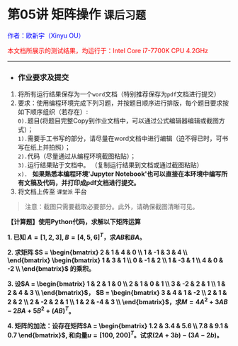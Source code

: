 # **第05讲 矩阵操作** `课后习题`

<font color="blue">作者：欧新宇（Xinyu OU）</font>

<font color="red">本文档所展示的测试结果，均运行于：Intel Core i7-7700K CPU 4.2GHz</font>

---

- ### **作业要求及提交**

1. 将所有运行结果保存为一个`word`文档（特别推荐保存为`pdf`文档进行提交）
2. 要求：使用编程环境完成下列习题，并按题目顺序进行排版，每个题目要求按如下顺序组织（若存在）:  
`0).`题目(将题目完整Copy到作业文档中，可以通过公式编辑器编辑或截图方式）；  
`1).`需要手工书写的部分，请尽量在word文档中进行编辑（迫不得已时，可书写在纸上并拍照）；  
`2).`代码（尽量通过从编程环境截图粘贴）；  
`3).`运行结果贴于文档中。 （复制运行结果到文档或通过截图粘贴）  
`x). ` **如果熟悉本编程环境'Jupyter Notebook'也可以直接在本环境中编写所有文稿及代码，并打印成pdf文档进行提交。**
3. 将文档上传至 `课堂派` 平台

> 注意：截图只需要截取必要部分。此外，请确保截图清晰可见。


**【计算题】使用Python代码，求解以下矩阵运算**

**1. 已知 $A=[1,2,3], B=[4,5,6]^T$，求$AB$和$BA$。**

**2. 求矩阵 $S = \begin{bmatrix}
2 & 1 & 4 & 0 \\
1 & -1 & 3 & 4 \\
\end{bmatrix}
\begin{bmatrix}
1 & 3 & 1 \\
0 & -1 & 2 \\
1 & -3 & 1 \\
4 & 0 & -2 \\
\end{bmatrix}$ 的乘积。**

**3. 设$A = \begin{bmatrix}
1 & 2 & 1 & 0 \\
2 & 1 & 0 & 1 \\
3 & -2 & 2 & 1 \\
1 & 2 & 4 & 3 \\
\end{bmatrix}$，
$B = \begin{bmatrix}
3 & 4 & 1 & -2 \\
2 & 1 & 2 & 2 \\
2 & -2 & 2 & 1 \\
1 & 2 & -4 & 3 \\
\end{bmatrix}$，求$M = 4A^2 + 3AB - 2BA+ 5B^2 + (AB)^T$。**

**4. 矩阵的加法：设存在矩阵$A = \begin{bmatrix} 1.2 & 3.4 & 5.6 \\ 7.8 & 9.1 & 0.7 \end{bmatrix}$, 和向量$u = [100, 200]^T$。试求$(2A+3b)-(3A-2b)$。**
